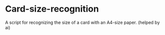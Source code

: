 # Card-size-recognition
A script for recognizing the size of a card with an A4-size paper. (helped by ai)
